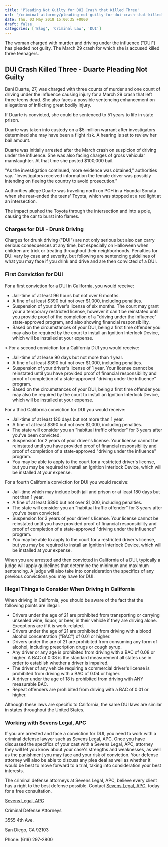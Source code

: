 ```yaml
---
title: 'Pleading Not Guilty for DUI Crash that Killed Three'
url: '/criminal-attorney/pleading-not-guilty-for-dui-crash-that-killed-three/810/'
date: Thu, 03 May 2018 15:00:35 +0000
draft: false
categories: ['Blog', 'Criminal Law', 'DUI']
---
```


The woman charged with murder and driving under the influence ("DUI") has pleaded not guilty. The March 29 crash for which she is accused killed three teenagers.

DUI Crash Killed Three - Duarte Pleading Not Guilty
---------------------------------------------------

Bani Duarte, 27, was charged with three counts of murder and one count of driving under the influence causing injury for a March 29 crash that left three teens dead. She also faces a possible sentencing enhancement on allegations of inflicting great bodily injury.

If Duarte is convicted, she could be sentenced to 51 years to life in state prison.

Duarte was taken into custody on a $5-million warrant after investigators determined she may have been a flight risk. A hearing is set to review her bail amount.

Duarte was initially arrested after the March crash on suspicion of driving under the influence. She was also facing charges of gross vehicular manslaughter. At that time she posted $100,000 bail.

"As the investigation continued, more evidence was obtained," authorities say. "Investigators received information the female driver was possibly intending on fleeing the country to avoid prosecution."

Authorities allege Duarte was traveling north on PCH in a Hyundai Sonata when she rear-ended the teens' Toyota, which was stopped at a red light at an intersection.

The impact pushed the Toyota through the intersection and into a pole, causing the car to burst into flames.

### Charges for DUI - Drunk Driving

Charges for drunk driving ("DUI") are not only serious but also can carry serious consequences at any time, but especially on Halloween when children are trick or treating throughout their neighborhoods. Penalties for DUI vary by case and severity, but following are sentencing guidelines of what you may face if you drink and drive and are then convicted of a DUI.

### First Conviction for DUI

For a first conviction for a DUI in California, you would receive:

*   Jail-time of at least 96 hours but not over 6 months.
*   A fine of at least $390 but not over $1,000, including penalties.
*   Suspension of your driver's license of six months. The court may grant your a temporary restricted license, however it can't be reinstated until you provide proof of the completion of a "driving under the influence" state-approved program, and also showing financial responsibility.
*   Based on the circumstances of your DUI, being a first time offender you may also be required by the court to install an Ignition Interlock Device, which will be installed at your expense.

\> For a second conviction for a California DUI you would receive:

*   Jail-time of at lease 90 days but not more than 1 year.
*   A fine of at least $390 but not over $1,000, including penalties.
*   Suspension of your driver's license of 1 year. Your license cannot be reinstated until you have provided proof of financial responsibility and proof of completion of a state-approved "driving under the influence" program.
*   Based on the circumstances of your DUI, being a first time offender you may also be required by the court to install an Ignition Interlock Device, which will be installed at your expense.

For a third California conviction for DUI you would receive:

*   Jail-time of at least 120 days but not more than 1 year.
*   A fine of at least $390 but not over $1,000, including penalties.
*   The state will consider you an "habitual traffic offender" for 3 years after you've been convicted.
*   Suspension for 2 years of your driver's license. Your license cannot be reinstated until you have provided proof of financial responsibility and proof of completion of a state-approved "driving under the influence" program.
*   You may be able to apply to the court for a restricted driver's license, but you may be required to install an Ignition Interlock Device, which will be installed at your expense.

For a fourth California conviction for DUI you would receive:

*   Jail-time which may include both jail and prison or at least 180 days but not than 1 year.
*   A fine of at least $390 but not over $1,000, including penalties.
*   The state will consider you an "habitual traffic offender" for 3 years after you've been convicted.
*   Suspension for 3 years of your driver's license. Your license cannot be reinstated until you have provided proof of financial responsibility and proof of completion of a state-approved "driving under the influence" program.
*   You may be able to apply to the court for a restricted driver's license, but you may be required to install an Ignition Interlock Device, which will be installed at your expense.

When you are arrested and then convicted in California of a DUI, typically a judge will apply guidelines that determine the minimum and maximum sentencing. A judge will also take into consideration the specifics of any previous convictions you may have for DUI.

### Illegal Things to Consider When Driving in California

When driving in California, you should be aware of the fact that the following points are illegal:

*   Drivers under the age of 21 are prohibited from transporting or carrying unsealed wine, liquor, or beer, in their vehicle if they are driving alone. Exceptions are if it is work-related.
*   Drivers under the age of 21 are prohibited from driving with a blood alcohol concentration ("BAC") of 0.01 or higher.
*   Drivers under the are of 21 are prohibited from consuming any form of alcohol, including prescription drugs or cough syrup.
*   Any driver or any age is prohibited from driving with a BAC of 0.08 or higher. A BAC of 0.08 is the standard measurement all states use in order to establish whether a driver is impaired.
*   The driver of any vehicle requiring a commercial driver's license is prohibited from driving with a BAC of 0.04 or higher.
*   A driver under the age of 18 is prohibited from driving with ANY measurable BAC.
*   Repeat offenders are prohibited from driving with a BAC of 0.01 or higher.

Although these laws are specific to California, the same DUI laws are similar in states throughout the United States.

### Working with Sevens Legal, APC

If you are arrested and face a conviction for DUI, you need to work with a criminal defense lawyer such as Sevens Legal, APC. Once you have discussed the specifics of your cast with a Sevens Legal, APC, attorney they will let you know about your case's strengths and weaknesses, as well as the punishment you may face and your risk of conviction. Your defense attorney will also be able to discuss any plea deal as well as whether it would be best to move forward to a trial, taking into consideration your best interests.

The criminal defense attorneys at Sevens Legal, APC, believe every client has a right to the best defense possible. Contact [Sevens Legal, APC](https://www.sevenslegal.com/ "Sevens Legal, APC"), today for a free consultation.

[Sevens Legal, APC](https://www.sevenslegal.com/ "Sevens Legal, APC")

Criminal Defense Attorneys

3555 4th Ave.

San Diego, CA 92103

Phone: (619) 297-2800